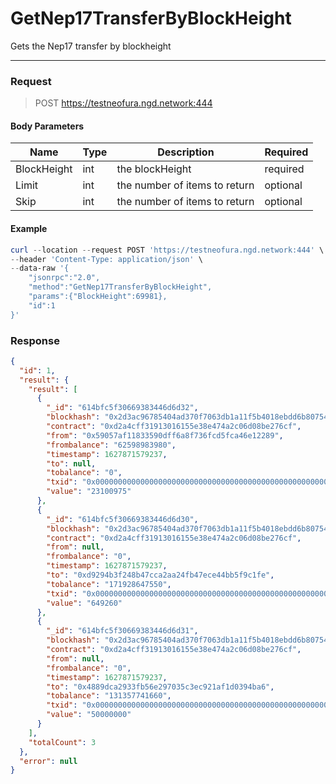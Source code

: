 # GetNep17TransferByBlockHeight
Gets the Nep17 transfer by blockheight
<hr>

### Request

> POST https://testneofura.ngd.network:444

#### Body Parameters

|    Name    | Type | Description | Required |
| ---------- | --- |    ------    | ----|
| BlockHeight    | int|  the blockHeight| required|
| Limit    | int|  the number of items to return| optional|
| Skip    | int|  the number of items to return| optional |


#### Example
```powershell
curl --location --request POST 'https://testneofura.ngd.network:444' \
--header 'Content-Type: application/json' \
--data-raw '{
    "jsonrpc":"2.0",
    "method":"GetNep17TransferByBlockHeight",
    "params":{"BlockHeight":69981},
    "id":1
}'
```
### Response
```json
{
  "id": 1,
  "result": {
    "result": [
      {
        "_id": "614bfc5f30669383446d6d32",
        "blockhash": "0x2d3ac96785404ad370f7063db1a11f5b4018ebdd6b80754394360740bcc90c95",
        "contract": "0xd2a4cff31913016155e38e474a2c06d08be276cf",
        "from": "0x59057af11833590dff6a8f736fcd5fca46e12289",
        "frombalance": "62598983980",
        "timestamp": 1627871579237,
        "to": null,
        "tobalance": "0",
        "txid": "0x0000000000000000000000000000000000000000000000000000000000000000",
        "value": "23100975"
      },
      {
        "_id": "614bfc5f30669383446d6d30",
        "blockhash": "0x2d3ac96785404ad370f7063db1a11f5b4018ebdd6b80754394360740bcc90c95",
        "contract": "0xd2a4cff31913016155e38e474a2c06d08be276cf",
        "from": null,
        "frombalance": "0",
        "timestamp": 1627871579237,
        "to": "0xd9294b3f248b47cca2aa24fb47ece44bb5f9c1fe",
        "tobalance": "171928647550",
        "txid": "0x0000000000000000000000000000000000000000000000000000000000000000",
        "value": "649260"
      },
      {
        "_id": "614bfc5f30669383446d6d31",
        "blockhash": "0x2d3ac96785404ad370f7063db1a11f5b4018ebdd6b80754394360740bcc90c95",
        "contract": "0xd2a4cff31913016155e38e474a2c06d08be276cf",
        "from": null,
        "frombalance": "0",
        "timestamp": 1627871579237,
        "to": "0x4889dca2933fb56e297035c3ec921af1d0394ba6",
        "tobalance": "131357741660",
        "txid": "0x0000000000000000000000000000000000000000000000000000000000000000",
        "value": "50000000"
      }
    ],
    "totalCount": 3
  },
  "error": null
}
```
